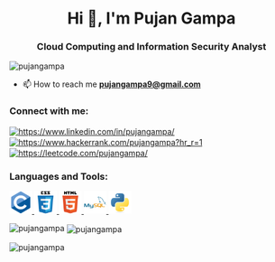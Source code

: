 <h1 align="center">Hi 👋, I'm Pujan Gampa</h1>
<h3 align="center">Cloud Computing and Information Security Analyst</h3>

<p align="left"> <img src="https://komarev.com/ghpvc/?username=pujangampa&label=Profile%20views&color=0e75b6&style=flat" alt="pujangampa" /> </p>

- 📫 How to reach me **pujangampa9@gmail.com**

<h3 align="left">Connect with me:</h3>
<p align="left">
<a href="https://linkedin.com/in/https://www.linkedin.com/in/pujangampa/" target="blank"><img align="center" src="https://raw.githubusercontent.com/rahuldkjain/github-profile-readme-generator/master/src/images/icons/Social/linked-in-alt.svg" alt="https://www.linkedin.com/in/pujangampa/" height="30" width="40" /></a>
<a href="https://www.hackerrank.com/https://www.hackerrank.com/pujangampa?hr_r=1" target="blank"><img align="center" src="https://raw.githubusercontent.com/rahuldkjain/github-profile-readme-generator/master/src/images/icons/Social/hackerrank.svg" alt="https://www.hackerrank.com/pujangampa?hr_r=1" height="30" width="40" /></a>
<a href="https://www.leetcode.com/https://leetcode.com/pujangampa/" target="blank"><img align="center" src="https://raw.githubusercontent.com/rahuldkjain/github-profile-readme-generator/master/src/images/icons/Social/leet-code.svg" alt="https://leetcode.com/pujangampa/" height="30" width="40" /></a>
</p>

<h3 align="left">Languages and Tools:</h3>
<p align="left"> <a href="https://www.cprogramming.com/" target="_blank" rel="noreferrer"> <img src="https://raw.githubusercontent.com/devicons/devicon/master/icons/c/c-original.svg" alt="c" width="40" height="40"/> </a> <a href="https://www.w3schools.com/css/" target="_blank" rel="noreferrer"> <img src="https://raw.githubusercontent.com/devicons/devicon/master/icons/css3/css3-original-wordmark.svg" alt="css3" width="40" height="40"/> </a> <a href="https://www.w3.org/html/" target="_blank" rel="noreferrer"> <img src="https://raw.githubusercontent.com/devicons/devicon/master/icons/html5/html5-original-wordmark.svg" alt="html5" width="40" height="40"/> </a> <a href="https://www.mysql.com/" target="_blank" rel="noreferrer"> <img src="https://raw.githubusercontent.com/devicons/devicon/master/icons/mysql/mysql-original-wordmark.svg" alt="mysql" width="40" height="40"/> </a> <a href="https://www.python.org" target="_blank" rel="noreferrer"> <img src="https://raw.githubusercontent.com/devicons/devicon/master/icons/python/python-original.svg" alt="python" width="40" height="40"/> </a> </p>

<p><img align="left" src="https://github-readme-stats.vercel.app/api/top-langs?username=pujangampa&show_icons=true&locale=en&layout=compact" alt="pujangampa" /></p>

<p>&nbsp;<img align="center" src="https://github-readme-stats.vercel.app/api?username=pujangampa&show_icons=true&locale=en" alt="pujangampa" /></p>

<p><img align="center" src="https://github-readme-streak-stats.herokuapp.com/?user=pujangampa&" alt="pujangampa" /></p>
